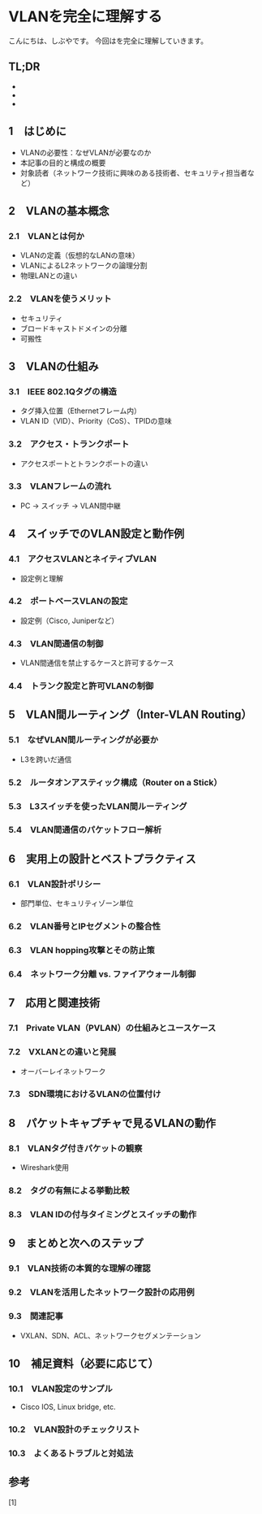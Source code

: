 # VLANを完全に理解する


<!--
Todo:
- TLDR

-->


こんにちは、しぶやです。
今回はを完全に理解していきます。


## TL;DR

*
*
*

## 1　はじめに
- VLANの必要性：なぜVLANが必要なのか
- 本記事の目的と構成の概要
- 対象読者（ネットワーク技術に興味のある技術者、セキュリティ担当者など）

## 2　VLANの基本概念
### 2.1　VLANとは何か
- VLANの定義（仮想的なLANの意味）
- VLANによるL2ネットワークの論理分割
- 物理LANとの違い

### 2.2　VLANを使うメリット
- セキュリティ
- ブロードキャストドメインの分離
- 可搬性

## 3　VLANの仕組み
### 3.1　IEEE 802.1Qタグの構造
- タグ挿入位置（Ethernetフレーム内）
- VLAN ID（VID）、Priority（CoS）、TPIDの意味

### 3.2　アクセス・トランクポート
- アクセスポートとトランクポートの違い

### 3.3　VLANフレームの流れ
- PC → スイッチ → VLAN間中継

## 4　スイッチでのVLAN設定と動作例
### 4.1　アクセスVLANとネイティブVLAN
- 設定例と理解

### 4.2　ポートベースVLANの設定
- 設定例（Cisco, Juniperなど）

### 4.3　VLAN間通信の制御
- VLAN間通信を禁止するケースと許可するケース

### 4.4　トランク設定と許可VLANの制御

## 5　VLAN間ルーティング（Inter-VLAN Routing）
### 5.1　なぜVLAN間ルーティングが必要か
- L3を跨いだ通信

### 5.2　ルータオンアスティック構成（Router on a Stick）

### 5.3　L3スイッチを使ったVLAN間ルーティング

### 5.4　VLAN間通信のパケットフロー解析

## 6　実用上の設計とベストプラクティス
### 6.1　VLAN設計ポリシー
- 部門単位、セキュリティゾーン単位

### 6.2　VLAN番号とIPセグメントの整合性

### 6.3　VLAN hopping攻撃とその防止策

### 6.4　ネットワーク分離 vs. ファイアウォール制御

## 7　応用と関連技術
### 7.1　Private VLAN（PVLAN）の仕組みとユースケース

### 7.2　VXLANとの違いと発展
- オーバーレイネットワーク

### 7.3　SDN環境におけるVLANの位置付け

## 8　パケットキャプチャで見るVLANの動作
### 8.1　VLANタグ付きパケットの観察
- Wireshark使用

### 8.2　タグの有無による挙動比較

### 8.3　VLAN IDの付与タイミングとスイッチの動作

## 9　まとめと次へのステップ
### 9.1　VLAN技術の本質的な理解の確認

### 9.2　VLANを活用したネットワーク設計の応用例

### 9.3　関連記事
- VXLAN、SDN、ACL、ネットワークセグメンテーション

## 10　補足資料（必要に応じて）
### 10.1　VLAN設定のサンプル
- Cisco IOS, Linux bridge, etc.

### 10.2　VLAN設計のチェックリスト

### 10.3　よくあるトラブルと対処法



## 参考

[1] []()

